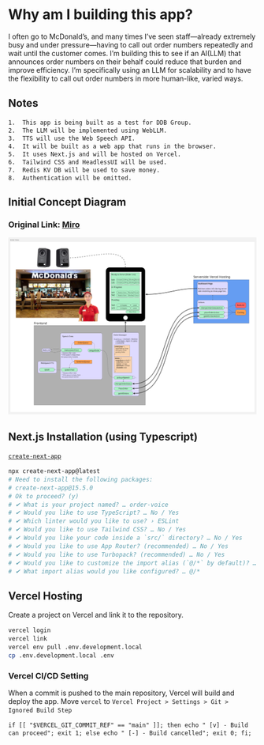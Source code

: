 # Why am I building this app?

I often go to McDonald’s, and many times I’ve seen staff—already extremely busy 
and under pressure—having to call out order numbers repeatedly and wait until the customer comes. 
I’m building this to see if an AI(LLM) that announces order numbers on their behalf could reduce 
that burden and improve efficiency. I’m specifically using an LLM for scalability and to have 
the flexibility to call out order numbers in more human-like, varied ways.

## Notes
	1.	This app is being built as a test for DDB Group.
	2.	The LLM will be implemented using WebLLM.
	3.	TTS will use the Web Speech API.
	4.	It will be built as a web app that runs in the browser.
	5.	It uses Next.js and will be hosted on Vercel.
	6.	Tailwind CSS and HeadlessUI will be used.
	7.	Redis KV DB will be used to save money.
	8.	Authentication will be omitted.

## Initial Concept Diagram
### Original Link: [Miro](https://miro.com/app/live-embed/uXjVJQbXx44=/?embedMode=view_only_without_ui&moveToViewport=-5177%2C-1775%2C5706%2C5213&embedId=944691158758)

![Diagram](./docs/images/diagram.png)

## Next.js Installation (using Typescript)
[`create-next-app`](https://nextjs.org/docs/app/api-reference/cli/create-next-app)
```bash
npx create-next-app@latest
# Need to install the following packages:
# create-next-app@15.5.0
# Ok to proceed? (y) 
# ✔ What is your project named? … order-voice
# ✔ Would you like to use TypeScript? … No / Yes
# ✔ Which linter would you like to use? › ESLint
# ✔ Would you like to use Tailwind CSS? … No / Yes
# ✔ Would you like your code inside a `src/` directory? … No / Yes
# ✔ Would you like to use App Router? (recommended) … No / Yes
# ✔ Would you like to use Turbopack? (recommended) … No / Yes
# ✔ Would you like to customize the import alias (`@/*` by default)? … No / Yes
# ✔ What import alias would you like configured? … @/*
```

## Vercel Hosting
Create a project on Vercel and link it to the repository.
```bash
vercel login
vercel link
vercel env pull .env.development.local
cp .env.development.local .env
```

### Vercel CI/CD Setting
When a commit is pushed to the main repository, Vercel will build and deploy the app.
Move `vercel` to `Vercel Project > Settings > Git > Ignored Build Step`
```shell
if [[ "$VERCEL_GIT_COMMIT_REF" == "main" ]]; then echo " [v] - Build can proceed"; exit 1; else echo " [-] - Build cancelled"; exit 0; fi;
```

